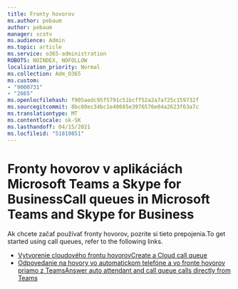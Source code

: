```yaml
---
title: Fronty hovorov
ms.author: pebaum
author: pebaum
manager: scotv
ms.audience: Admin
ms.topic: article
ms.service: o365-administration
ROBOTS: NOINDEX, NOFOLLOW
localization_priority: Normal
ms.collection: Adm_O365
ms.custom:
- "9000731"
- "2665"
ms.openlocfilehash: f905aedc95f5791c51bcff52a2a7a725c159732f
ms.sourcegitcommit: 8bc60ec34bc1e40685e3976576e04a2623f63a7c
ms.translationtype: MT
ms.contentlocale: sk-SK
ms.lasthandoff: 04/15/2021
ms.locfileid: "51819851"
---
```

# <a name="call-queues-in-microsoft-teams-and-skype-for-business"></a><span data-ttu-id="c64d4-102">Fronty hovorov v aplikáciách Microsoft Teams a Skype for Business</span><span class="sxs-lookup"><span data-stu-id="c64d4-102">Call queues in Microsoft Teams and Skype for Business</span></span> 

<span data-ttu-id="c64d4-103">Ak chcete začať používať fronty hovorov, pozrite si tieto prepojenia.</span><span class="sxs-lookup"><span data-stu-id="c64d4-103">To get started using call queues, refer to the following links.</span></span>

- [<span data-ttu-id="c64d4-104">Vytvorenie cloudového frontu hovorov</span><span class="sxs-lookup"><span data-stu-id="c64d4-104">Create a Cloud call queue</span></span>](https://docs.microsoft.com/microsoftteams/create-a-phone-system-call-queue)
- [<span data-ttu-id="c64d4-105">Odpovedanie na hovory vo automatickom telefóne a vo fronte hovorov priamo z Teams</span><span class="sxs-lookup"><span data-stu-id="c64d4-105">Answer auto attendant and call queue calls directly from Teams</span></span>](https://docs.microsoft.com/microsoftteams/answer-auto-attendant-and-call-queue-calls)
